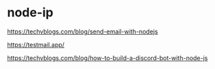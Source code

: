 # node-ip


https://techvblogs.com/blog/send-email-with-nodejs


https://testmail.app/


https://techvblogs.com/blog/how-to-build-a-discord-bot-with-node-js